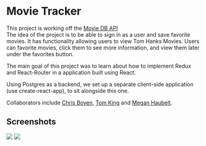 # Movie Tracker

This project is working off the [Movie DB API](https://www.themoviedb.org/documentation/api)  
The idea of the project is to be able to sign in as a user and save favorite movies. It has functionality allowing users to view Tom Hanks Movies. Users can favorite movies, click them to see more information, and view them later under the favorites button.

The main goal of this project was to learn about how to implement Redux and React-Router in a application built using React.

Using Postgres as a backend, we set up a separate client-side application (use create-react-app), to sit alongside this one.

Collaborators include [Chris Boyen](https://github.com/chrisboylen "Chris Boyen"), [Tom King](https://github.com/"tomkingkong") and [Megan Haubelt](https://github.com/Haub "Megan Haubelt").

## Screenshots

<img src="https://raw.githubusercontent.com/tomkingkong/movie-tracker/master/src/images/hankstracker1.png" />
<img src="https://raw.githubusercontent.com/tomkingkong/movie-tracker/master/src/images/hankstracker2.png" />


